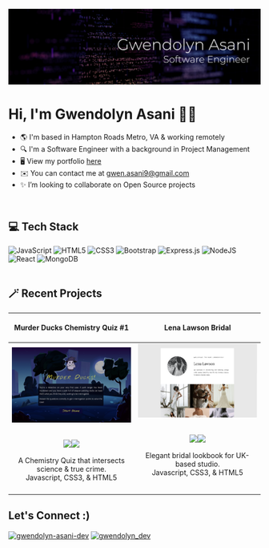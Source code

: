 ![](https://github.com/gwendolyn954/gwendolyn954/blob/main/Linkedin%20Banner.png)

# Hi, I'm Gwendolyn Asani 👋🏾 

- 🌎 I'm based in Hampton Roads Metro, VA & working remotely
- 🔍 I'm a Software Engineer with a background in Project Management
- 🖥 View my portfolio [here](https://www.gwendolynasani.me/)
- ✉️ You can contact me at gwen.asani9@gmail.com
- ✨ I’m looking to collaborate on Open Source projects
<br>


## 💻 Tech Stack

![JavaScript](https://img.shields.io/badge/javascript-%23323330.svg?style=for-the-badge&logo=javascript&logoColor=%23F7DF1E) ![HTML5](https://img.shields.io/badge/html5-%23E34F26.svg?style=for-the-badge&logo=html5&logoColor=white) ![CSS3](https://img.shields.io/badge/css3-%231572B6.svg?style=for-the-badge&logo=css3&logoColor=white) ![Bootstrap](https://img.shields.io/badge/bootstrap-%23563D7C.svg?style=for-the-badge&logo=bootstrap&logoColor=white) ![Express.js](https://img.shields.io/badge/express.js-%23404d59.svg?style=for-the-badge&logo=express&logoColor=%2361DAFB) ![NodeJS](https://img.shields.io/badge/node.js-6DA55F?style=for-the-badge&logo=node.js&logoColor=white) ![React](https://img.shields.io/badge/react-%2320232a.svg?style=for-the-badge&logo=react&logoColor=%2361DAFB) ![MongoDB](https://img.shields.io/badge/MongoDB-%234ea94b.svg?style=for-the-badge&logo=mongodb&logoColor=white)
<br><br>

<h2 align="left"> 🪄 Recent Projects </h2>

| <br>Murder Ducks Chemistry Quiz #1<br><br>|<br> Lena Lawson Bridal<br><br>|
|----------|----------|
| ![First Image](https://github.com/gwendolyn954/murder-ducks-1/blob/main/assets/images/MurderDucks-SS.png?h=950&w=1260)<br><br> <p align="center"><a href="https://github.com/gwendolyn954/murder-ducks-1" target="_blank"><img src="https://img.shields.io/badge/Repo-purple?style=for-the-badge&logo=github"/><a href="https://murderducks.netlify.app//" target="_blank"><img src="https://img.shields.io/badge/-website-green?style=for-the-badge&color=000000"/></a></p> <p align="center">A Chemistry Quiz that intersects science & true crime.<br> Javascript, CSS3, & HTML5</p>| ![Second Image](https://github.com/gwendolyn954/lawson-bridal/blob/main/assets/images/LL-main.png?h=750&w=1260)<br><br> <p align="center"><a href="https://github.com/gwendolyn954/lawson-bridal" target="_blank"><img src="https://img.shields.io/badge/Repo-purple?style=for-the-badge&logo=github"/><a href="https://lenalawson.netlify.app/" target="_blank"><img src="https://img.shields.io/badge/-website-green?style=for-the-badge&color=000000"/></a></p><p align="center">Elegant bridal lookbook for UK-based studio.<br> Javascript, CSS3, & HTML5</p><br> |

 
<h2 align="left">Let's Connect :)</h3>
<p align="left">
<a href="https://www.linkedin.com/in/gwendolyndev/" target="blank"><img align="center" src="https://raw.githubusercontent.com/rahuldkjain/github-profile-readme-generator/master/src/images/icons/Social/linked-in-alt.svg" alt="gwendolyn-asani-dev" height="30" width="40" /></a>
<a href="https://twitter.com/gwendolyn_dev" target="blank"><img align="center" src="https://raw.githubusercontent.com/rahuldkjain/github-profile-readme-generator/master/src/images/icons/Social/twitter.svg" alt="gwendolyn_dev" height="30" width="40" /></a>
</p>


<!-- Proudly created with GPRM ( https://gprm.itsvg.in ) -->
